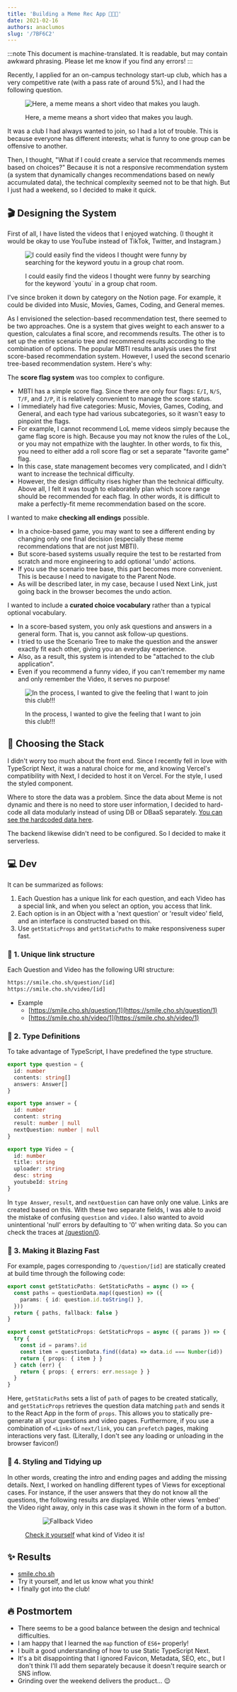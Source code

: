 ```yaml
---
title: 'Building a Meme Rec App 🧑🏻‍🍳'
date: 2021-02-16
authors: anaclumos
slug: '/7BF6C2'
---
```


:::note
This document is machine-translated.
It is readable, but may contain awkward phrasing.
Please let me know if you find any errors!
:::

Recently, I applied for an on-campus technology start-up club, which has a very competitive rate (with a pass rate of around 5%), and I had the following question.


<figure>

![Here, a meme means a short video that makes you laugh.](E08CF2.png)


<figcaption>Here, a meme means a short video that makes you laugh.</figcaption>
</figure>

It was a club I had always wanted to join, so I had a lot of trouble. This is because everyone has different interests; what is funny to one group can be offensive to another.

Then, I thought, "What if I could create a service that recommends memes based on choices?" Because it is not a responsive recommendation system (a system that dynamically changes recommendations based on newly accumulated data), the technical complexity seemed not to be that high. But I just had a weekend, so I decided to make it quick.

## 🎬 Designing the System

First of all, I have listed the videos that I enjoyed watching. (I thought it would be okay to use YouTube instead of TikTok, Twitter, and Instagram.)


<figure>

![I could easily find the videos I thought were funny by searching for the keyword `youtu` in a group chat room.](949544.jpeg)


<figcaption>I could easily find the videos I thought were funny by searching for the keyword `youtu` in a group chat room.</figcaption>
</figure>

I've since broken it down by category on the Notion page. For example, it could be divided into Music, Movies, Games, Coding, and General memes.

As I envisioned the selection-based recommendation test, there seemed to be two approaches. One is a system that gives weight to each answer to a question, calculates a final score, and recommends results. The other is to set up the entire scenario tree and recommend results according to the combination of options. The popular MBTI results analysis uses the first score-based recommendation system. However, I used the second scenario tree-based recommendation system. Here's why:

The **score flag system** was too complex to configure.

- MBTI has a simple score flag. Since there are only four flags: `E/I`, `N/S`, `T/F`, and `J/P`, it is relatively convenient to manage the score status.
- I immediately had five categories: Music, Movies, Games, Coding, and General, and each type had various subcategories, so it wasn't easy to pinpoint the flags.
- For example, I cannot recommend LoL meme videos simply because the game flag score is high. Because you may not know the rules of the LoL, or you may not empathize with the laughter. In other words, to fix this, you need to either add a roll score flag or set a separate "favorite game" flag.
- In this case, state management becomes very complicated, and I didn't want to increase the technical difficulty.
- However, the design difficulty rises higher than the technical difficulty. Above all, I felt it was tough to elaborately plan which score range should be recommended for each flag. In other words, it is difficult to make a perfectly-fit meme recommendation based on the score.

I wanted to make **checking all endings** possible.

- In a choice-based game, you may want to see a different ending by changing only one final decision (especially these meme recommendations that are not just MBTI).
- But score-based systems usually require the test to be restarted from scratch and more engineering to add optional 'undo' actions.
- If you use the scenario tree base, this part becomes more convenient. This is because I need to navigate to the Parent Node.
- As will be described later, in my case, because I used Next Link, just going back in the browser becomes the undo action.

I wanted to include a **curated choice vocabulary** rather than a typical optional vocabulary.

- In a score-based system, you only ask questions and answers in a general form. That is, you cannot ask follow-up questions.
- I tried to use the Scenario Tree to make the question and the answer exactly fit each other, giving you an everyday experience.
- Also, as a result, this system is intended to be "attached to the club application".
- Even if you recommend a funny video, if you can't remember my name and only remember the Video, it serves no purpose!


<figure>

![In the process, I wanted to give the feeling that I want to join this club!!!](FC67D9.png)


<figcaption>In the process, I wanted to give the feeling that I want to join this club!!!</figcaption>
</figure>

## 🥞 Choosing the Stack

I didn't worry too much about the front end. Since I recently fell in love with TypeScript Next, it was a natural choice for me, and knowing Vercel's compatibility with Next, I decided to host it on Vercel. For the style, I used the styled component.

Where to store the data was a problem. Since the data about Meme is not dynamic and there is no need to store user information, I decided to hard-code all data modularly instead of using DB or DBaaS separately. [You can see the hardcoded data here](https://github.com/anaclumos/smile/tree/main/src/data).

The backend likewise didn't need to be configured. So I decided to make it serverless.

## 💻 Dev

It can be summarized as follows:

1. Each Question has a unique link for each question, and each Video has a special link, and when you select an option, you access that link.
2. Each option is in an Object with a 'next question' or 'result video' field, and an interface is constructed based on this.
3. Use `getStaticProps` and `getStaticPaths` to make responsiveness super fast.

### 🔗 1. Unique link structure

Each Question and Video has the following URI structure:

```bash
https://smile.cho.sh/question/[id]
https://smile.cho.sh/video/[id]
```

- Example
  - [https://smile.cho.sh/question/1](https://smile.cho.sh/question/1)
  - [https://smile.cho.sh/video/1](https://smile.cho.sh/video/1)

### 💬 2. Type Definitions

To take advantage of TypeScript, I have predefined the type structure.

```ts
export type question = {
  id: number
  contents: string[]
  answers: Answer[]
}

export type answer = {
  id: number
  content: string
  result: number | null
  nextQuestion: number | null
}

export type Video = {
  id: number
  title: string
  uploader: string
  desc: string
  youtubeId: string
}
```

In `type Answer`, `result`, and `nextQuestion` can have only one value. Links are created based on this. With these two separate fields, I was able to avoid the mistake of confusing `question` and `video`. I also wanted to avoid unintentional 'null' errors by defaulting to '0' when writing data. So you can check the traces at [/question/0](https://smile.cho.sh/question/0).

### 🚀 3. Making it Blazing Fast

For example, pages corresponding to `/question/[id]` are statically created at build time through the following code:

```ts
export const getStaticPaths: GetStaticPaths = async () => {
  const paths = questionData.map((question) => ({
    params: { id: question.id.toString() },
  }))
  return { paths, fallback: false }
}

export const getStaticProps: GetStaticProps = async ({ params }) => {
  try {
    const id = params?.id
    const item = questionData.find((data) => data.id === Number(id))
    return { props: { item } }
  } catch (err) {
    return { props: { errors: err.message } }
  }
}
```

Here, `getStaticPaths` sets a list of `path` of pages to be created statically, and `getStaticProps` retrieves the question data matching `path` and sends it to the React App in the form of `props`. This allows you to statically pre-generate all your questions and video pages. Furthermore, if you use a combination of `<Link>` of `next/link`, you can `prefetch` pages, making interactions very fast. (Literally, I don't see any loading or unloading in the browser favicon!)

### 💅 4. Styling and Tidying up

In other words, creating the intro and ending pages and adding the missing details. Next, I worked on handling different types of Views for exceptional cases. For instance, if the user answers that they do not know all the questions, the following results are displayed. While other views 'embed' the Video right away, only in this case was it shown in the form of a button.

<figure>


<figure>

![Fallback Video](BE3DA7.png)


</figure>

<figcaption>

[Check it yourself](https://smile.cho.sh/video/999) what kind of Video it is!

</figcaption>
</figure>

## ✨ Results

- [smile.cho.sh](https://smile.cho.sh)
- Try it yourself, and let us know what you think!
- I finally got into the club!

## 🔥 Postmortem

- There seems to be a good balance between the design and technical difficulties.
- I am happy that I learned the `map` function of `ES6+` properly!
- I built a good understanding of how to use Static TypeScript Next.
- It's a bit disappointing that I ignored Favicon, Metadata, SEO, etc., but I don't think I'll add them separately because it doesn't require search or SNS inflow.
- Grinding over the weekend delivers the product... 😉
